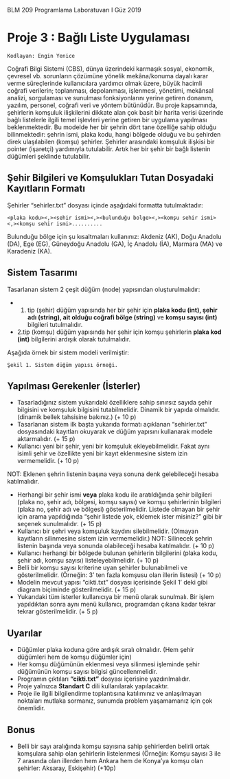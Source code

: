 BLM 209 Programlama Laboratuvarı I Güz 2019

# Proje 3 : Bağlı Liste Uygulaması

```
Kodlayan: Engin Yenice
```
Coğrafi Bilgi Sistemi
(CBS), dünya üzerindeki karmaşık sosyal,
ekonomik, çevresel vb. sorunların
çözümüne yönelik mekâna/konuma dayalı
karar verme süreçlerinde kullanıcılara
yardımcı olmak üzere, büyük
hacimli coğrafi verilerin; toplanması,
depolanması, işlenmesi, yönetimi,
mekânsal analizi, sorgulaması ve
sunulması fonksiyonlarını yerine getiren
donanım, yazılım, personel, coğrafi veri ve
yöntem bütünüdür. Bu proje kapsamında,
şehirlerin komşuluk ilişkilerini dikkate
alan çok basit bir harita verisi üzerinde
bağlı listelerle ilgili temel işlevleri yerine
getiren bir uygulama yapılması
beklenmektedir.
Bu modelde her bir şehrin dört tane
özelliğe sahip olduğu bilinmektedir:
şehrin ismi, plaka kodu, hangi bölgede
olduğu ve bu şehirden direk ulaşılabilen
(komşu) şehirler. Şehirler arasındaki
komşuluk ilişkisi bir pointer (işaretçi)
yardımıyla tutulabilir. Artık her bir şehir bir bağlı listenin düğümleri şeklinde tutulabilir.

## Şehir Bilgileri ve Komşulukları Tutan Dosyadaki Kayıtların Formatı

Şehirler “sehirler.txt” dosyası içinde aşağıdaki formatta tutulmaktadır:

```
<plaka kodu><,><sehir ismi><,><bulunduğu bolge><,><komşu sehir ismi><,><komşu sehir ismi>..........
```

Bulunduğu bölge için şu kısaltmaları kullanınız: Akdeniz (AK), Doğu Anadolu (DA), Ege (EG), Güneydoğu
Anadolu (GA), İç Anadolu (İA), Marmara (MA) ve Karadeniz (KA).


## Sistem Tasarımı

Tasarlanan sistem 2 çeşit düğüm (node) yapısından oluşturulmalıdır:

- 1. tip (şehir) düğüm yapısında her bir şehir için **plaka kodu (int), şehir adı (string), ait olduğu coğrafi
bölge (string)** ve **komşu sayısı (int)** bilgileri tutulmalıdır.
- 2.tip (komşu) düğüm yapısında her şehir için komşu şehirlerin **plaka kod (int)** bilgilerini ardışık olarak
tutulmalıdır.

Aşağıda örnek bir sistem modeli verilmiştir:

```
Şekil 1. Sistem düğüm yapısı örneği.
```
## Yapılması Gerekenler (İsterler)

- Tasarladığınız sistem yukarıdaki özelliklere sahip sınırsız sayıda şehir bilgisini ve komşuluk bilgisini
tutabilmelidir. Dinamik bir yapıda olmalıdır. (dinamik bellek tahsisine bakınız.) (+ 10 p)
- Tasarlanan sistem ilk başta yukarıda formatı açıklanan “sehirler.txt” dosyasındaki kayıtları okuyarak ve
düğüm yapısını kullanarak modele aktarmalıdır. (+ 15 p)
- Kullanıcı yeni bir şehir, yeni bir komşuluk ekleyebilmelidir. Fakat aynı isimli şehir ve özellikte yeni bir
kayıt eklenmesine sistem izin vermemelidir. (+ 10 p)

NOT: Eklenen şehrin listenin başına veya sonuna denk gelebileceği hesaba katılmalıdır.


- Herhangi bir şehir ismi **veya** plaka kodu ile aratıldığında şehir bilgileri (plaka no, şehir adı, bölgesi,
komşu sayısı) ve komşu şehirlerinin bilgileri (plaka no, şehir adı ve bölgesi) gösterilmelidir. Listede
olmayan bir şehir için arama yapıldığında “şehir listede yok, eklemek ister misiniz?” gibi bir seçenek
sunulmalıdır. (+ 15 p)
- Kullanıcı bir şehri veya komşuluk kaydını silebilmelidir. (Olmayan kayıtların silinmesine sistem izin
vermemelidir.) NOT: Silinecek şehrin listenin başında veya sonunda olabileceği hesaba katılmalıdır.
(+ 10 p)
- Kullanıcı herhangi bir bölgede bulunan şehirlerin bilgilerini (plaka kodu, şehir adı, komşu sayısı)
listeleyebilmelidir. (+ 10 p)
- Belli bir komşu sayısı kriterine uyan şehirler bulunabilmeli ve gösterilmelidir. (Örneğin: 3’ ten fazla
komşusu olan illerin listesi) (+ 10 p)
- Modelin mevcut yapısı “cikti.txt” dosyası içerisinde Şekil 1’ deki gibi diagram biçiminde gösterilmelidir.
(+ 15 p)
- Yukarıdaki tüm isterler kullanıcıya bir menü olarak sunulmalı. Bir işlem yapıldıktan sonra aynı menü
kullanıcı, programdan çıkana kadar tekrar tekrar gösterilmelidir. (+ 5 p)

## Uyarılar

- Düğümler plaka koduna göre ardışık sıralı olmalıdır. (Hem şehir düğümleri hem de komşu düğümler
için)
- Her komşu düğümünün eklenmesi veya silinmesi işleminde şehir düğümünün komşu sayısı bilgisi
güncellenmelidir.
- Programın çıktıları **“cikti.txt”** dosyası içerisine yazdırılmalıdır.
- Proje yalnızca **Standart C** dili kullanılarak yapılacaktır.
- Proje ile ilgili bilgilendirme toplantısına katılımınız ve anlaşılmayan noktaları mutlaka sormanız,
sunumda problem yaşamamanız için çok önemlidir.

## Bonus

- Belli bir sayı aralığında komşu sayısına sahip şehirlerden belirli ortak komşulara sahip olan şehirlerin
listelenmesi (Örneğin: Komşu sayısı 3 ile 7 arasında olan illerden hem Ankara hem de Konya’ya komşu
olan şehirler: Aksaray, Eskişehir) (+10p)


